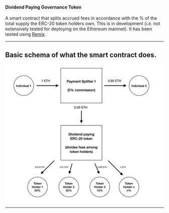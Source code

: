 #### Dividend Paying Governance Token

A smart contract that splits accrued fees in accordance with the % of the total supply the ERC-20 token holders own. This is in development (*i.e.* not extensively tested for deploying on the Ethereum mainnet). It has been tested using [Remix](https://remix.ethereum.org).

----
## Basic schema of what the smart contract does.

<p align="center">
   <img src="/doc/schema.png">
</p>

----


